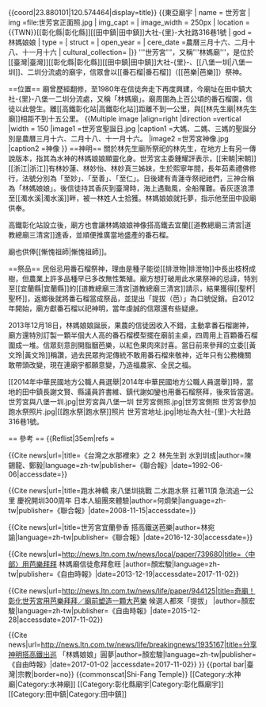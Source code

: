 {{coord|23.880101|120.574464|display=title}}
{{東亞廟宇
| name = 世芳宮
| img =file:世芳宮正面照.jpg
| img_capt = 
| image_width = 250px
| location = {{TWN}}[[彰化縣|彰化縣]][[田中鎮|田中鎮]]大社-{里}-大社路316巷1號
| god =林媽娘娘
| type = 
| struct = 
| open_year =
| cere_date =農曆三月十六、二月十八、十一月十六
| cultural_collection= 
|}}
'''世芳宮'''，又稱'''林媽廟'''，是位於[[臺灣|臺灣]][[彰化縣|彰化縣]][[田中鎮|田中鎮]]大社-{里}-、[[八堡一圳|八堡一圳]]、二圳分流處的廟宇，信眾會以[[番石榴|番石榴]]（[[芭樂|芭樂]]）祭神。

==位置==
廟曾歷經翻修，至1980年在信徒奔走下再度興建，今廟址在田中鎮大社-{里}-八堡一二圳分流處，又稱「林媽廟」<ref name="陳錫龍、鄭毅"/>。廟周圍為上百公頃的番石榴園，信徒以此營生<ref name="顏宏駿1"/>。離[[高鐵彰化站|高鐵彰化站]]距離不到一公里<ref name="顏宏駿3"/>，與[[林先生廟|林先生廟]]相距不到十五公里<ref name="陳錫龍、鄭毅"/>。
{{Multiple image
|align=right
|direction =vertical
|width = 150
|image1 =世芳宮聖誕日.jpg
|caption1 =大媽、二媽、三媽的聖誕分別是農曆三月十六、二月十八、十一月十六。
|image2 =世芳宮神像.jpg
|caption2 =神像
}}
==神明==
關於林先生廟所祭祀的林先生，在地方上有另一傳說版本，指其為水神的林媽娘娘顯靈化身。世芳宮主委鍾耀評表示，[[宋朝|宋朝]][[浙江|浙江]]有林妙蓮、林妙怡、林妙真三姊妹，生於熙寧年間，長年茹素禮佛修行，法號分別為「至妙」、「至善」、「至仁」。日後建有青蓮寺祭祀祂們，三神合稱為「林媽娘娘」。後信徒持其香灰到臺灣時，海上遇颱風，全船罹難。香灰逐浪漂至[[濁水溪|濁水溪]]畔，被一林姓人士拾獲。林媽娘娘就托夢，指示他至田中設廟供奉。<ref name="陳錫龍、鄭毅"/>

高鐵彰化站設立後，廟方也會讓林媽娘娘神像搭高鐵去宜蘭[[道教總廟三清宮|道教總廟三清宮]]進香，並順便推廣當地盛產的番石榴<ref name="顏宏駿3"/><ref name="林宛諭"/>。

廟也供俸[[慚愧祖師|慚愧祖師]]<ref name="何烱榮"/>。

==祭品==
民俗忌用番石榴祭神，理由是種子能從[[排泄物|排泄物]]中長出枝枒成樹，但農業上許多品種早已多改無性繁殖<ref name="顏宏駿1"/><ref name="顏宏駿2"/>。廟方想打破用此水果祭神的忌諱，特別至[[宜蘭縣|宜蘭縣]]的[[道教總廟三清宮|道教總廟三清宮]]請示，結果獲得[[聖杯|聖杯]]，返鄉後就將番石榴當成祭品，並提出「提拔（芭）」為口號促銷<ref name="顏宏駿3"/>。自2012年開始，廟方獻番石榴以祀神明，當年虔誠的信眾還有些疑慮<ref name="顏宏駿1"/>。

2013年12月18日，林媽娘娘誕辰，果農的信徒因收入不錯，主動拿番石榴謝神，廟方還特別訂製一顆半個大人高的番石榴模型擺在廟前主桌，四周用上百顆番石榴圍成一堆。信眾刻意剖開脂胭芭樂，以紅色果肉來討喜。當日前來參拜的立委[[黃文玲|黃文玲]]稱讚，過去民眾拘泥傳統不敢用番石榴來敬神，近年只有公務機關敢帶頭改變，現在連廟宇都願意變，乃造福農家、全民之福。<ref name="顏宏駿1"/>

[[2014年中華民國地方公職人員選舉|2014年中華民國地方公職人員選舉]]時，當地的田中鎮長謝文賢、縣議員許書維、鎮代謝如鑾也用番石榴祭拜，後來皆當選<ref name="顏宏駿2"/>。
<gallery>
世芳宮與八堡一圳.jpg|世芳宮與八堡一圳
世芳宮側照.jpg|世芳宮側照
世芳宮參加跑水祭照片.jpg|[[跑水祭|跑水祭]]照片
世芳宮地址.jpg|地址為大社-{里}-大社路316巷1號。
</gallery>

== 參考 ==
{{Reflist|35em|refs =

<ref name="陳錫龍、鄭毅">{{Cite news|url=|title=《台灣之水那裡來》之２ 林先生到 水到圳成|author=陳錫龍、鄭毅|language=zh-tw|publisher=《聯合報》|date=1992-06-06|accessdate=}}</ref>

<ref name="何烱榮">{{Cite news|url=|title=跑水神轎 來八堡圳挑戰 二水跑水祭 扛著11頂 急流追一公里 慶祝開圳300周年 日本人組團來體驗|author=何烱榮|language=zh-tw|publisher=《聯合報》|date=2008-11-15|accessdate=}}</ref>

<ref name="林宛諭">{{Cite news|url=|title=世芳宮宜蘭參香 搭高鐵送芭樂|author=林宛諭|language=zh-tw|publisher=《聯合報》|date=2016-12-30|accessdate=}}</ref>

<ref name="顏宏駿1">{{Cite news|url=http://news.ltn.com.tw/news/local/paper/739680|title=〈中部〉用芭樂拜拜 林媽廟信徒愈拜愈旺 |author=顏宏駿|language=zh-tw|publisher=《自由時報》|date=2013-12-19|accessdate=2017-11-02}}</ref>

<ref name="顏宏駿2">{{Cite news|url=http://news.ltn.com.tw/news/life/paper/944125|title=奇廟！彰化世芳宮用芭樂拜拜／廟前塑造一顆大芭樂 候選人都來「提拔」 |author=顏宏駿|language=zh-tw|publisher=《自由時報》|date=2015-12-28|accessdate=2017-11-02}}</ref>

<ref name="顏宏駿3">{{Cite news|url=http://news.ltn.com.tw/news/life/breakingnews/1935167|title=分享神明搭高鐵出巡   「林媽娘娘」圓夢|author=顏宏駿|language=zh-tw|publisher=《自由時報》|date=2017-01-02 |accessdate=2017-11-02}}</ref>
}}
{{portal bar|臺灣|宗教|border=no}}
{{commonscat|Shi-Fang Temple}}
[[Category:水神廟|Category:水神廟]]
[[Category:彰化縣廟宇|Category:彰化縣廟宇]]
[[Category:田中鎮|Category:田中鎮]]